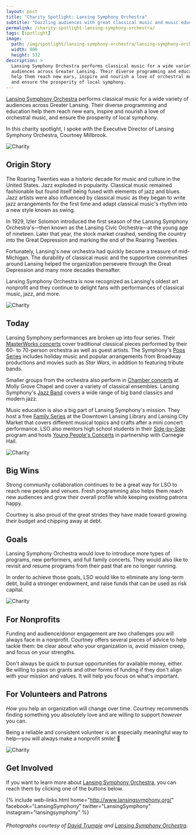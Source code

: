 ```yaml
---
layout: post
title: "Charity Spotlight: Lansing Symphony Orchestra"
subtitle: "Dazzling audiences with great classical music and music education."
permalink: /charity-spotlight-lansing-symphony-orchestra/
tags: [spotlight]
image:
  path: /img/spotlight/lansing-symphony-orchestra/lansing-symphony-orchestra-conducting.jpg
  width: 800
  height: 532
description: >
  Lansing Symphony Orchestra performs classical music for a wide variety of
  audiences across Greater Lansing. Their diverse programming and education
  help them reach new ears, inspire and nourish a love of orchestral music,
  and ensure the prosperity of local symphony.
---
```


[Lansing Symphony Orchestra][1] performs classical music for a wide variety of audiences across Greater Lansing. Their diverse programming and education help them reach new ears, inspire and nourish a love of orchestral music, and ensure the prosperity of local symphony.

In this charity spotlight, I spoke with the Executive Director of Lansing Symphony Orchestra, Courtney Millbrook.

![][3]

## Origin Story

The Roaring Twenties was a historic decade for music and culture in the United States. Jazz exploded in popularity. Classical music remained fashionable but found itself being fused with elements of jazz and blues. Jazz artists were also influenced by classical music as they began to write jazz arrangements for the first time and adapt classical music's rhythm into a new style known as swing.

In 1929, Izler Solomon introduced the first season of the Lansing Symphony Orchestra's&mdash;then known as the Lansing Civic Orchestra&mdash;at the young age of nineteen. Later that year, the stock market crashed, sending the country into the Great Depression and marking the end of the Roaring Twenties.

Fortunately, Lansing's new orchestra had quickly become a treasure of mid-Michigan. The durability of classical music and the supportive communities around Lansing helped the organization persevere through the Great Depression and many more decades thereafter.

Lansing Symphony Orchestra is now recognized as Lansing's oldest art nonprofit and they continue to delight fans with performances of classical music, jazz, and more.

![][2]

## Today

Lansing Symphony performances are broken up into four series. Their [MasterWorks concerts][7] cover traditional classical pieces performed by their 60- to 70-person orchestra as well as guest artists. The Symphony's [Pops Series][8] includes holiday music and popular arrangements from Broadway productions and movies such as _Star Wars_, in addition to featuring tribute bands.

Smaller groups from the orchestra also perform in [Chamber concerts][9] at Molly Grove Chapel and cover a variety of classical ensembles. Lansing Symphony's [Jazz Band][10] covers a wide range of big band classics and modern jazz.

Music education is also a big part of Lansing Symphony's mission. They host a free [Family Series][11] at the Downtown Lansing Library and Lansing City Market that covers different musical topics and crafts after a mini concert performance. LSO also mentors high school students in their [Side-by-Side][12] program and hosts [Young People's Concerts][13] in partnership with Carnegie Hall.

![][4]

## Big Wins

Strong community collaboration continues to be a great way for LSO to reach new people and venues. Fresh programming also helps them reach new audiences and grow their overall profile while keeping existing patrons happy.

Courtney is also proud of the great strides they have made toward growing their budget and chipping away at debt.

## Goals

Lansing Symphony Orchestra would love to introduce more types of programs, new performers, and full family concerts. They would also like to revisit and resume programs from their past that are no longer running.

In order to achieve those goals, LSO would like to eliminate any long-term debt, build a stronger endowment, and raise funds that can be used as risk capital.

![][5]

## For Nonprofits

Funding and audience/donor engagement are two challenges you will always face in a nonprofit. Courtney offers several pieces of advice to help tackle them: be clear about who your organization is, avoid mission creep, and focus on your strengths.

Don't always be quick to pursue opportunities for available money, either. Be willing to pass on grants and other forms of funding if they don't align with your mission and values. It will help you focus on what's important.

## For Volunteers and Patrons

_How_ you help an organization will change over time. Courtney recommends finding something you absolutely love and are willing to support _however_ you can.

Being a reliable and consistent volunteer is an especially meaningful way to help&mdash;you will always make a nonprofit smile! 🙂

![][6]

## Get Involved

If you want to learn more about [Lansing Symphony Orchestra][1], you can reach them by clicking one of the buttons below.

{% include web-links.html home="http://www.lansingsymphony.org/" facebook="LansingSymphony" twitter="LansingSymphony" instagram="lansingsymphony" %}

###### Photographs courtesy of [David Trumpie][14] and [Lansing Symphony Orchestra][1].



[1]: http://www.lansingsymphony.org/ "Lansing Symphony Orchestra Homepage"
[2]: /img/spotlight/lansing-symphony-orchestra/lansing-symphony-orchestra-brass.jpg "Charity"
[3]: /img/spotlight/lansing-symphony-orchestra/lansing-symphony-orchestra-conducting.jpg "Charity"
[4]: /img/spotlight/lansing-symphony-orchestra/lansing-symphony-orchestra-recorder.jpg "Charity"
[5]: /img/spotlight/lansing-symphony-orchestra/lansing-symphony-orchestra-string.jpg "Charity"
[6]: /img/spotlight/lansing-symphony-orchestra/lansing-symphony-orchestra-youth-patrons.jpg "Charity"
[7]: http://lansingsymphony.org/SeasonProfile/SeasonProfileMasterWorks/tabid/83/Default.aspx "Lansing Symphony Orchestra's MasterWorks Series"
[8]: http://lansingsymphony.org/SeasonProfile/SeasonProfilePops/tabid/85/Default.aspx "Lansing Symphony Orchestra's Pops Series"
[9]: http://lansingsymphony.org/SeasonProfile/SeasonProfileChamberConcerts/tabid/84/Default.aspx "Lansing Symphony Orchestra's Chamber Series"
[10]: http://lansingsymphony.org/SeasonProfile/SeasonProfileBigBand/tabid/86/Default.aspx "Lansing Symphony Orchestra's Jazz Band"
[11]: http://www.lansingsymphony.org/Portals/0/Family%20Series%20Flyer_1.pdf "Lansing Symphony Orchestra's Family Series at the Library Program"
[12]: http://www.lansingsymphony.org/Education/SidebySidePerformance/tabid/165/Default.aspx "Lansing Symphony Orchestra's Side-by-Side Program"
[13]: http://www.lansingsymphony.org/Education/YoungPeoplesConcerts/tabid/79/Default.aspx "Lansing Symphony Orchestra's Young People's Concerts"
[14]: https://www.facebook.com/david.trumpie "David Trumpie on Facebook"
